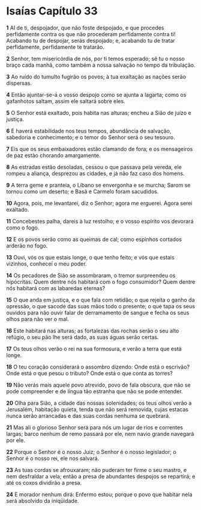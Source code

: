# Isaías Capítulo 33

**1** 	AI de ti, despojador, que não foste despojado, e que procedes perfidamente contra os que não procederam perfidamente contra ti! Acabando tu de despojar, serás despojado; e, acabando tu de tratar perfidamente, perfidamente te tratarão.

**2** 	Senhor, tem misericórdia de nós, por ti temos esperado; sê tu o nosso braço cada manhã, como também a nossa salvação no tempo da tribulação.

**3** 	Ao ruído do tumulto fugirão os povos; à tua exaltação as nações serão dispersas.

**4** 	Então ajuntar-se-á o vosso despojo como se ajunta a lagarta; como os gafanhotos saltam, assim ele saltará sobre eles.

**5** 	O Senhor está exaltado, pois habita nas alturas; encheu a Sião de juízo e justiça.

**6** 	E haverá estabilidade nos teus tempos, abundância de salvação, sabedoria e conhecimento; e o temor do Senhor será o seu tesouro.

**7** 	Eis que os seus embaixadores estão clamando de fora; e os mensageiros de paz estão chorando amargamente.

**8** 	As estradas estão desoladas, cessou o que passava pela vereda, ele rompeu a aliança, desprezou as cidades, e já não faz caso dos homens.

**9** 	A terra geme e pranteia, o Líbano se envergonha e se murcha; Sarom se tornou como um deserto; e Basã e Carmelo foram sacudidos.

**10** 	Agora, pois, me levantarei, diz o Senhor; agora me erguerei. Agora serei exaltado.

**11** 	Concebestes palha, dareis à luz restolho; e o vosso espírito vos devorará como o fogo.

**12** 	E os povos serão como as queimas de cal; como espinhos cortados arderão no fogo.

**13** 	Ouvi, vós os que estais longe, o que tenho feito; e vós que estais vizinhos, conhecei o meu poder.

**14** 	Os pecadores de Sião se assombraram, o tremor surpreendeu os hipócritas. Quem dentre nós habitará com o fogo consumidor? Quem dentre nós habitará com as labaredas eternas?

**15** 	O que anda em justiça, e o que fala com retidão; o que rejeita o ganho da opressão, o que sacode das suas mãos todo o presente; o que tapa os seus ouvidos para não ouvir falar de derramamento de sangue e fecha os seus olhos para não ver o mal.

**16** 	Este habitará nas alturas; as fortalezas das rochas serão o seu alto refúgio, o seu pão lhe será dado, as suas águas serão certas.

**17** 	Os teus olhos verão o rei na sua formosura, e verão a terra que está longe.

**18** 	O teu coração considerará o assombro dizendo: Onde está o escrivão? Onde está o que pesou o tributo? Onde está o que conta as torres?

**19** 	Não verás mais aquele povo atrevido, povo de fala obscura, que não se pode compreender e de língua tão estranha que não se pode entender.

**20** 	Olha para Sião, a cidade das nossas solenidades; os teus olhos verão a Jerusalém, habitação quieta, tenda que não será removida, cujas estacas nunca serão arrancadas e das suas cordas nenhuma se quebrará.

**21** 	Mas ali o glorioso Senhor será para nós um lugar de rios e correntes largas; barco nenhum de remo passará por ele, nem navio grande navegará por ele.

**22** 	Porque o Senhor é o nosso Juiz; o Senhor é o nosso legislador; o Senhor é o nosso rei, ele nos salvará.

**23** 	As tuas cordas se afrouxaram; não puderam ter firme o seu mastro, e nem desfraldar a vela; então a presa de abundantes despojos se repartirá; e até os coxos dividirão a presa.

**24** 	E morador nenhum dirá: Enfermo estou; porque o povo que habitar nela será absolvido da iniqüidade.

